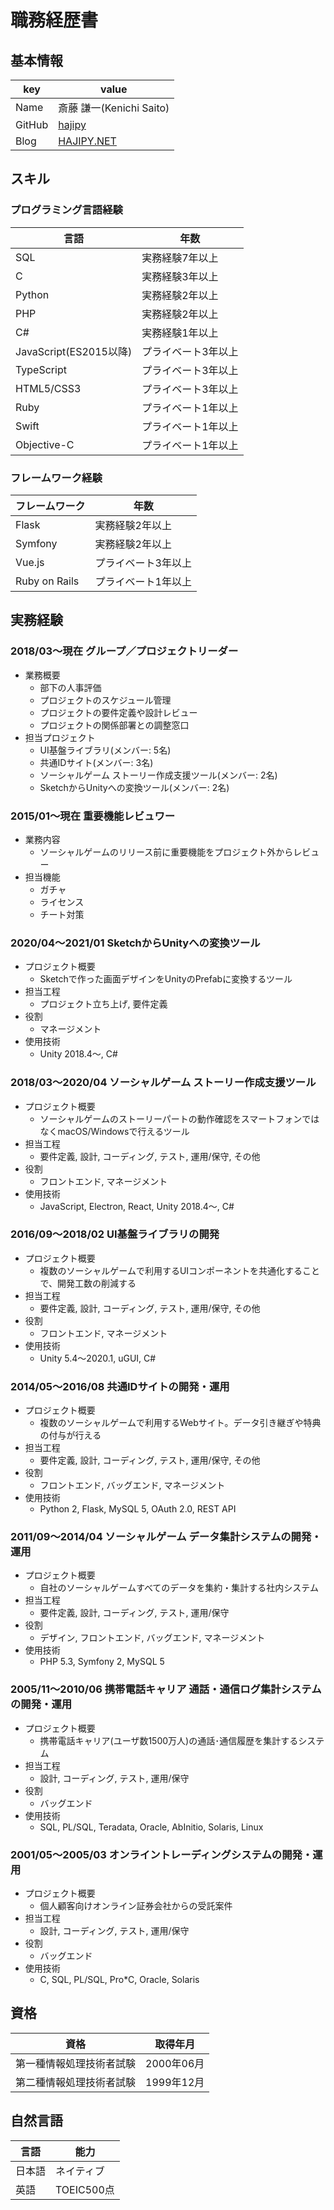 # 職務経歴書

## 基本情報

|key|value|
|---|-----|
|Name|斎藤 謙一(Kenichi Saito)|
|GitHub|[hajipy](https://github.com/hajipy)|
|Blog|[HAJIPY.NET](https://hajipy.net/)|

## スキル

### プログラミング言語経験

|言語|年数|
|---|-----|
|SQL|実務経験7年以上|
|C|実務経験3年以上|
|Python|実務経験2年以上|
|PHP|実務経験2年以上|
|C#|実務経験1年以上|
|JavaScript(ES2015以降)|プライベート3年以上|
|TypeScript|プライベート3年以上|
|HTML5/CSS3|プライベート3年以上|
|Ruby|プライベート1年以上|
|Swift|プライベート1年以上|
|Objective-C|プライベート1年以上|

### フレームワーク経験

|フレームワーク|年数|
|---|-----|
|Flask|実務経験2年以上|
|Symfony|実務経験2年以上|
|Vue.js|プライベート3年以上|
|Ruby on Rails|プライベート1年以上|

## 実務経験

### 2018/03〜現在 グループ／プロジェクトリーダー

- 業務概要
    - 部下の人事評価
    - プロジェクトのスケジュール管理
    - プロジェクトの要件定義や設計レビュー
    - プロジェクトの関係部署との調整窓口
- 担当プロジェクト
    - UI基盤ライブラリ(メンバー: 5名)
    - 共通IDサイト(メンバー: 3名)
    - ソーシャルゲーム ストーリー作成支援ツール(メンバー: 2名)
    - SketchからUnityへの変換ツール(メンバー: 2名)

### 2015/01〜現在 重要機能レビュワー

- 業務内容
    - ソーシャルゲームのリリース前に重要機能をプロジェクト外からレビュー
- 担当機能
    - ガチャ
    - ライセンス
    - チート対策

### 2020/04〜2021/01 SketchからUnityへの変換ツール

- プロジェクト概要
    - Sketchで作った画面デザインをUnityのPrefabに変換するツール
- 担当工程
    - プロジェクト立ち上げ, 要件定義
- 役割
    - マネージメント
- 使用技術
    - Unity 2018.4〜, C#

### 2018/03〜2020/04 ソーシャルゲーム ストーリー作成支援ツール

- プロジェクト概要
    - ソーシャルゲームのストーリーパートの動作確認をスマートフォンではなくmacOS/Windowsで行えるツール
- 担当工程
    - 要件定義, 設計, コーディング, テスト, 運用/保守, その他
- 役割
    - フロントエンド, マネージメント
- 使用技術
    - JavaScript, Electron, React, Unity 2018.4〜, C#

### 2016/09〜2018/02 UI基盤ライブラリの開発

- プロジェクト概要
    - 複数のソーシャルゲームで利用するUIコンポーネントを共通化することで、開発工数の削減する
- 担当工程
    - 要件定義, 設計, コーディング, テスト, 運用/保守, その他
- 役割
    - フロントエンド, マネージメント
- 使用技術
    - Unity 5.4〜2020.1, uGUI, C#

### 2014/05〜2016/08 共通IDサイトの開発・運用

- プロジェクト概要
    - 複数のソーシャルゲームで利用するWebサイト。データ引き継ぎや特典の付与が行える
- 担当工程
    - 要件定義, 設計, コーディング, テスト, 運用/保守, その他
- 役割
    - フロントエンド, バッグエンド, マネージメント
- 使用技術
    - Python 2, Flask, MySQL 5, OAuth 2.0, REST API

### 2011/09〜2014/04 ソーシャルゲーム データ集計システムの開発・運用

- プロジェクト概要
    - 自社のソーシャルゲームすべてのデータを集約・集計する社内システム
- 担当工程
    - 要件定義, 設計, コーディング, テスト, 運用/保守
- 役割
    - デザイン, フロントエンド, バッグエンド, マネージメント
- 使用技術
    - PHP 5.3, Symfony 2, MySQL 5

### 2005/11〜2010/06 携帯電話キャリア 通話・通信ログ集計システムの開発・運用

- プロジェクト概要
    - 携帯電話キャリア(ユーザ数1500万人)の通話･通信履歴を集計するシステム
- 担当工程
    - 設計, コーディング, テスト, 運用/保守
- 役割
    - バッグエンド
- 使用技術
    - SQL, PL/SQL, Teradata, Oracle, AbInitio, Solaris, Linux

### 2001/05〜2005/03 オンライントレーディングシステムの開発・運用

- プロジェクト概要
    - 個人顧客向けオンライン証券会社からの受託案件
- 担当工程
    - 設計, コーディング, テスト, 運用/保守
- 役割
    - バッグエンド
- 使用技術
    - C, SQL, PL/SQL, Pro*C, Oracle, Solaris

## 資格

|資格|取得年月|
|---|-----|
|第一種情報処理技術者試験|2000年06月|
|第二種情報処理技術者試験|1999年12月|

## 自然言語

|言語|能力|
|---|-----|
|日本語|ネイティブ|
|英語|TOEIC500点|
